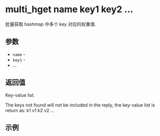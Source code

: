 # multi_hget name key1 key2 ...

批量获取 hashmap 中多个 key 对应的权重值.

## 参数

* `name` -
* `key1` -
* ...

## 返回值

Key-value list.

The keys not found will not be included in the reply, the key-value list is return as: k1 v1 k2 v2 ...

## 示例
